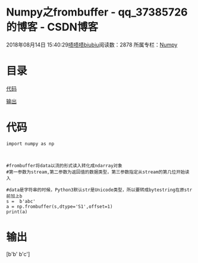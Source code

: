 # Numpy之frombuffer - qq_37385726的博客 - CSDN博客





2018年08月14日 15:40:29[啧啧啧biubiu](https://me.csdn.net/qq_37385726)阅读数：2878
所属专栏：[Numpy](https://blog.csdn.net/column/details/26170.html)









# **目录**

[代码](#%E4%BB%A3%E7%A0%81)

[输出](#%E8%BE%93%E5%87%BA)



# 代码

```
import numpy as np



#frombuffer将data以流的形式读入转化成ndarray对象
#第一参数为stream,第二参数为返回值的数据类型，第三参数指定从stream的第几位开始读入

#data是字符串的时候，Python3默认str是Unicode类型，所以要转成bytestring在原str前加上b
s =  b'abc'
a = np.frombuffer(s,dtype='S1',offset=1)
print(a)
```

# 输出

[b'b' b'c']



